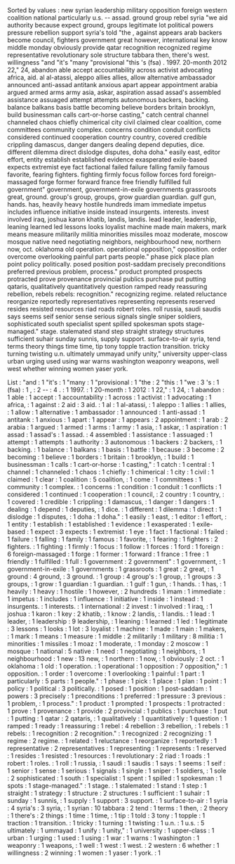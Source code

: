 Sorted by values :
new syrian leadership military opposition foreign western coalition national particularly u.s. -- assad. ground group rebel syria "we aid authority because expect ground, groups legitimate lot political powers pressure rebellion support syria's told "the , against appears arab backers become council, fighters government great however, international key know middle monday obviously provide qatar recognition recognized regime representative revolutionary sole structure tabbara then, there's west. willingness "and "it's "many "provisional "this 's (fsa) . 1997. 20-month 2012 22," 24, abandon able accept accountability across activist advocating africa, aid. al al-atassi, aleppo allies allies, allow alternative ambassador announced anti-assad antitank anxious apart appear appointment arabia argued armed arms army asia, askar, aspiration assad assad's assembled assistance assuaged attempt attempts autonomous backers, backing. balance balkans basis battle becoming believe borders britain brooklyn, build businessman calls cart-or-horse casting," catch central channel channeled chaos chiefly chimerical city civil claimed clear coalition, come committees community complex. concerns condition conduit conflicts considered continued cooperation country country, covered credible crippling damascus, danger dangers dealing depend deputies, dice. different dilemma direct dislodge disputes, doha doha." easily east, editor effort, entity establish established evidence exasperated exile-based expects extremist eye fact factional failed failure falling family famous favorite, fearing fighters. fighting firmly focus follow forces ford foreign-massaged forge former forward france free friendly fulfilled full government" government, government-in-exile governments grassroots great, ground. group's group, groups, grow guardian guardian. gulf gun, hands. has, heavily heavy hostile hundreds imam immediate impetus includes influence initiative inside instead insurgents. interests. invest involved iraq, joshua karon khatib, landis, landis. lead leader, leadership, leaning learned led lessons looks loyalist machine made main makers, mark means measure militarily militia minorities missiles moaz moderate, moscow mosque native need negotiating neighbors, neighbourhood new, northern now, oct. oklahoma old operation. operational opposition," opposition. order overcome overlooking painful part parts people." phase pick place plan point policy politically. posed position post-saddam precisely preconditions preferred previous problem, process." product prompted prospects protracted prove provenance provincial publics purchase put putting qataris, qualitatively quantitatively question ramped ready reassuring rebellion, rebels rebels: recognition." recognizing regime. related reluctance reorganize reportedly representatives representing represents reserved resides resisted resources riad roads robert roles. roll russia, saudi saudis says seems seif senior sense serious signals single sniper soldiers, sophisticated south specialist spent spilled spokesman spots stage-managed." stage. stalemated stand step straight strategy structures sufficient suhair sunday sunnis, supply support. surface-to-air syria, tend terms theory things time time, tip tony topple traction transition. tricky turning twisting u.n. ultimately ummayad unify unity," university upper-class urban urging used using war warns washington weaponry weapons, well west whether winning women yaser york. 

List :
"and : 1
"it's : 1
"many : 1
"provisional : 1
"the : 2
"this : 1
"we : 3
's : 1
(fsa) : 1
, : 2
-- : 4
. : 1
1997. : 1
20-month : 1
2012 : 1
22," : 1
24, : 1
abandon : 1
able : 1
accept : 1
accountability : 1
across : 1
activist : 1
advocating : 1
africa, : 1
against : 2
aid : 3
aid. : 1
al : 1
al-atassi, : 1
aleppo : 1
allies : 1
allies, : 1
allow : 1
alternative : 1
ambassador : 1
announced : 1
anti-assad : 1
antitank : 1
anxious : 1
apart : 1
appear : 1
appears : 2
appointment : 1
arab : 2
arabia : 1
argued : 1
armed : 1
arms : 1
army : 1
asia, : 1
askar, : 1
aspiration : 1
assad : 1
assad's : 1
assad. : 4
assembled : 1
assistance : 1
assuaged : 1
attempt : 1
attempts : 1
authority : 3
autonomous : 1
backers : 2
backers, : 1
backing. : 1
balance : 1
balkans : 1
basis : 1
battle : 1
because : 3
become : 2
becoming : 1
believe : 1
borders : 1
britain : 1
brooklyn, : 1
build : 1
businessman : 1
calls : 1
cart-or-horse : 1
casting," : 1
catch : 1
central : 1
channel : 1
channeled : 1
chaos : 1
chiefly : 1
chimerical : 1
city : 1
civil : 1
claimed : 1
clear : 1
coalition : 5
coalition, : 1
come : 1
committees : 1
community : 1
complex. : 1
concerns : 1
condition : 1
conduit : 1
conflicts : 1
considered : 1
continued : 1
cooperation : 1
council, : 2
country : 1
country, : 1
covered : 1
credible : 1
crippling : 1
damascus, : 1
danger : 1
dangers : 1
dealing : 1
depend : 1
deputies, : 1
dice. : 1
different : 1
dilemma : 1
direct : 1
dislodge : 1
disputes, : 1
doha : 1
doha." : 1
easily : 1
east, : 1
editor : 1
effort, : 1
entity : 1
establish : 1
established : 1
evidence : 1
exasperated : 1
exile-based : 1
expect : 3
expects : 1
extremist : 1
eye : 1
fact : 1
factional : 1
failed : 1
failure : 1
falling : 1
family : 1
famous : 1
favorite, : 1
fearing : 1
fighters : 2
fighters. : 1
fighting : 1
firmly : 1
focus : 1
follow : 1
forces : 1
ford : 1
foreign : 6
foreign-massaged : 1
forge : 1
former : 1
forward : 1
france : 1
free : 1
friendly : 1
fulfilled : 1
full : 1
government : 2
government" : 1
government, : 1
government-in-exile : 1
governments : 1
grassroots : 1
great : 2
great, : 1
ground : 4
ground, : 3
ground. : 1
group : 4
group's : 1
group, : 1
groups : 3
groups, : 1
grow : 1
guardian : 1
guardian. : 1
gulf : 1
gun, : 1
hands. : 1
has, : 1
heavily : 1
heavy : 1
hostile : 1
however, : 2
hundreds : 1
imam : 1
immediate : 1
impetus : 1
includes : 1
influence : 1
initiative : 1
inside : 1
instead : 1
insurgents. : 1
interests. : 1
international : 2
invest : 1
involved : 1
iraq, : 1
joshua : 1
karon : 1
key : 2
khatib, : 1
know : 2
landis, : 1
landis. : 1
lead : 1
leader, : 1
leadership : 9
leadership, : 1
leaning : 1
learned : 1
led : 1
legitimate : 3
lessons : 1
looks : 1
lot : 3
loyalist : 1
machine : 1
made : 1
main : 1
makers, : 1
mark : 1
means : 1
measure : 1
middle : 2
militarily : 1
military : 8
militia : 1
minorities : 1
missiles : 1
moaz : 1
moderate, : 1
monday : 2
moscow : 1
mosque : 1
national : 5
native : 1
need : 1
negotiating : 1
neighbors, : 1
neighbourhood : 1
new : 13
new, : 1
northern : 1
now, : 1
obviously : 2
oct. : 1
oklahoma : 1
old : 1
operation. : 1
operational : 1
opposition : 7
opposition," : 1
opposition. : 1
order : 1
overcome : 1
overlooking : 1
painful : 1
part : 1
particularly : 5
parts : 1
people." : 1
phase : 1
pick : 1
place : 1
plan : 1
point : 1
policy : 1
political : 3
politically. : 1
posed : 1
position : 1
post-saddam : 1
powers : 3
precisely : 1
preconditions : 1
preferred : 1
pressure : 3
previous : 1
problem, : 1
process." : 1
product : 1
prompted : 1
prospects : 1
protracted : 1
prove : 1
provenance : 1
provide : 2
provincial : 1
publics : 1
purchase : 1
put : 1
putting : 1
qatar : 2
qataris, : 1
qualitatively : 1
quantitatively : 1
question : 1
ramped : 1
ready : 1
reassuring : 1
rebel : 4
rebellion : 3
rebellion, : 1
rebels : 1
rebels: : 1
recognition : 2
recognition." : 1
recognized : 2
recognizing : 1
regime : 2
regime. : 1
related : 1
reluctance : 1
reorganize : 1
reportedly : 1
representative : 2
representatives : 1
representing : 1
represents : 1
reserved : 1
resides : 1
resisted : 1
resources : 1
revolutionary : 2
riad : 1
roads : 1
robert : 1
roles. : 1
roll : 1
russia, : 1
saudi : 1
saudis : 1
says : 1
seems : 1
seif : 1
senior : 1
sense : 1
serious : 1
signals : 1
single : 1
sniper : 1
soldiers, : 1
sole : 2
sophisticated : 1
south : 1
specialist : 1
spent : 1
spilled : 1
spokesman : 1
spots : 1
stage-managed." : 1
stage. : 1
stalemated : 1
stand : 1
step : 1
straight : 1
strategy : 1
structure : 2
structures : 1
sufficient : 1
suhair : 1
sunday : 1
sunnis, : 1
supply : 1
support : 3
support. : 1
surface-to-air : 1
syria : 4
syria's : 3
syria, : 1
syrian : 10
tabbara : 2
tend : 1
terms : 1
then, : 2
theory : 1
there's : 2
things : 1
time : 1
time, : 1
tip : 1
told : 3
tony : 1
topple : 1
traction : 1
transition. : 1
tricky : 1
turning : 1
twisting : 1
u.n. : 1
u.s. : 5
ultimately : 1
ummayad : 1
unify : 1
unity," : 1
university : 1
upper-class : 1
urban : 1
urging : 1
used : 1
using : 1
war : 1
warns : 1
washington : 1
weaponry : 1
weapons, : 1
well : 1
west : 1
west. : 2
western : 6
whether : 1
willingness : 2
winning : 1
women : 1
yaser : 1
york. : 1
